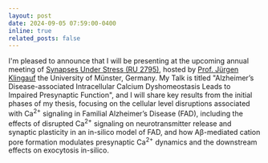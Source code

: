 ```yaml
---
layout: post
date: 2024-09-05 07:59:00-0400
inline: true
related_posts: false
---
```


I'm pleased to announce that I will be presenting at the upcoming annual meeting of [Synapses Under Stress (RU 2795)](https://www.for2795.hhu.de/en/), hosted by [Prof. Jürgen Klingauf](https://www.uni-muenster.de/Cells-in-Motion/de/people/all/klingauf-j.php) the University of Münster, Germany. My Talk is titled "Alzheimer’s Disease-associated Intracellular Calcium Dyshomeostasis Leads to Impaired Presynaptic Function", and I will share key results from the initial phases of my thesis, focusing on the cellular level disruptions associated with Ca<sup>2+</sup> signaling in Familial Alzheimer’s Disease (FAD), including the effects of disrupted Ca<sup>2+</sup> signaling on neurotransmitter release and synaptic plasticity in an in-silico model of FAD, and how Aβ-mediated cation pore formation modulates presynaptic Ca<sup>2+</sup> dynamics and the downstream effects on exocytosis in-silico.

